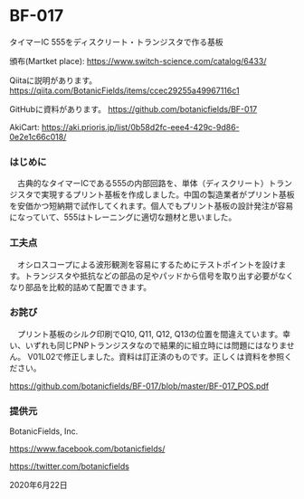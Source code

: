 # BF-017
タイマーIC 555をディスクリート・トランジスタで作る基板

頒布(Martket place):
https://www.switch-science.com/catalog/6433/

Qiitaに説明があります。
https://qiita.com/BotanicFields/items/ccec29255a49967116c1

GitHubに資料があります。
https://github.com/botanicfields/BF-017

AkiCart:
https://aki.prioris.jp/list/0b58d2fc-eee4-429c-9d86-0e2e1c66c018/

### はじめに
　古典的なタイマーICである555の内部回路を、単体（ディスクリート）トランジスタで実現するプリント基板を作成しました。中国の製造業者がプリント基板を安価かつ短納期で試作してくれます。個人でもプリント基板の設計発注が容易になっていて、555はトレーニングに適切な題材と思いました。

### 工夫点
　オシロスコープによる波形観測を容易にするためにテストポイントを設けます。トランジスタや抵抗などの部品の足やパッドから信号を取り出す必要がなくなり部品を比較的詰めて配置できます。
 
### お詫び
　プリント基板のシルク印刷でQ10, Q11, Q12, Q13の位置を間違えています。幸い、いずれも同じPNPトランジスタなので結果的に組立時には問題にはなりません。
V01L02で修正しました。資料は訂正済のものです。正しくは資料を参照ください。

https://github.com/botanicfields/BF-017/blob/master/BF-017_POS.pdf


### 提供元
BotanicFields, Inc.

https://www.facebook.com/botanicfields/

https://twitter.com/botanicfields

2020年6月22日
